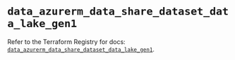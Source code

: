 # `data_azurerm_data_share_dataset_data_lake_gen1`

Refer to the Terraform Registry for docs: [`data_azurerm_data_share_dataset_data_lake_gen1`](https://registry.terraform.io/providers/hashicorp/azurerm/2.99.0/docs/data-sources/data_share_dataset_data_lake_gen1).
